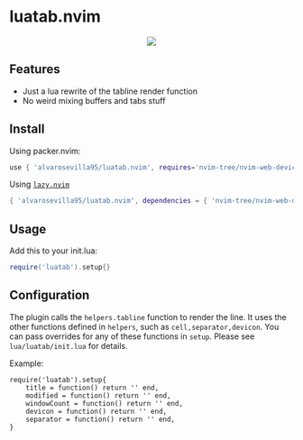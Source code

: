 # luatab.nvim

<p align="center">
  <img src="https://github.com/alvarosevilla95/luatab.nvim/blob/master/pics/tabline.png" />
</p>

## Features
* Just a lua rewrite of the tabline render function
* No weird mixing buffers and tabs stuff

## Install
Using packer.nvim:
```lua
use { 'alvarosevilla95/luatab.nvim', requires='nvim-tree/nvim-web-devicons' }
```

Using [`lazy.nvim`](https://github.com/folke/lazy.nvim)
```lua
{ 'alvarosevilla95/luatab.nvim', dependencies = { 'nvim-tree/nvim-web-devicons' } }
```

## Usage
Add this to your init.lua:
```lua
require('luatab').setup{}
```

## Configuration

The plugin calls the `helpers.tabline` function to render the line. It uses the other functions defined in `helpers`, such as `cell,separator,devicon`.
You can pass overrides for any of these functions in `setup`. Please see `lua/luatab/init.lua` for details.

Example:
```
require('luatab').setup{
    title = function() return '' end,
    modified = function() return '' end,
    windowCount = function() return '' end,
    devicon = function() return '' end,
    separator = function() return '' end,
}
```
